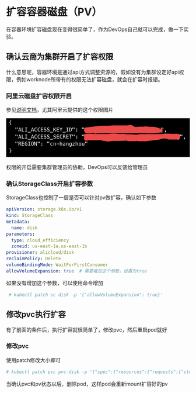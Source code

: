 # 扩容容器磁盘（PV）

在容器环境扩容磁盘现在变得很简单了，作为DevOps自己就可以完成，做一下实验。

## 确认云商为集群开启了扩容权限

什么意思呢，容器环境是通过api方式调整资源的，假如没有为集群设定好api权限，例如worknode所带有的权限无法扩容磁盘，就会在扩容时报错。

### 阿里云磁盘扩容权限开启

参见[说明文档](https://yq.aliyun.com/articles/724713?spm=a2c4e.11155435.0.0.6dae3312OTDwci)，尤其阿里云提供的这个权限图片

![](../../.gitbook/assets/image%20%2834%29.png)

权限的开启需要集群管理员的协助，DevOps可以反馈给管理员

### 确认StorageClass开启扩容参数

StorageClass也控制了一层是否可以针对pv做扩容，确认如下参数

```yaml
apiVersion: storage.k8s.io/v1
kind: StorageClass
metadata:
  name: disk
parameters:
  type: cloud_efficiency
  zoneid: us-east-1a,us-east-1b
provisioner: alicloud/disk
reclaimPolicy: Delete
volumeBindingMode: WaitForFirstConsumer
allowVolumeExpansion: true  # 需要增加这个参数，设置为true
```

如果没有增加这个参数，可以使用命令增加

```yaml
 # kubectl patch sc disk -p '{"allowVolumeExpansion": true}'
```

## 修改pvc执行扩容

有了前面的条件后，执行扩容就很简单了，修改pvc，然后重启pod就好

### 修改pvc

使用patch修改大小即可

```yaml
# kubectl patch pvc pvc-disk -p '{"spec":{"resources":{"requests":{"storage":"30Gi"}}}}'
```

当确认pvc和pv状态以后，删除pod，这样pod会重新mount扩容好的pv





